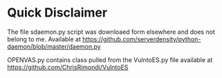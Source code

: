 # Quick Disclaimer

The file sdaemon.py script was downloaed form elsewhere and does not belong to me. Available at https://github.com/serverdensity/python-daemon/blob/master/daemon.py


OPENVAS.py contains class pulled from the VulntoES.py file available at https://github.com/ChrisRimondi/VulntoES
